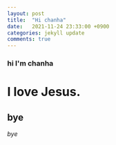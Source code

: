 ```yaml
---
layout: post
title:	"Hi chanha"
date: 	2021-11-24 23:33:00 +0900
categories: jekyll update
comments: true
---
```



### hi I'm chanha
# I love Jesus.
## bye

*bye*



